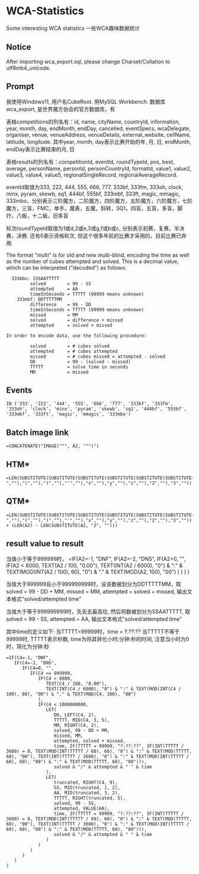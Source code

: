 # WCA-Statistics
Some interesting WCA statistics 一些WCA趣味数据统计

## Notice
After importing wca_export.sql, please change Charset/Collation to utf8mb4_unicode.

## Prompt
我使用Windows11, 用户名CubeRoot. 用MySQL Workbench. 数据库wca_export, 是世界魔方协会的官方数据库，有

表格competitions的列名有：id, name, cityName, countryId, information, year, month, day, endMonth, endDay, cancelled, eventSpecs, wcaDelegate, organiser, venue, venueAddress, venueDetails, external_website, cellName, latitude, longitude. 其中year, month, day表示比赛开始的年, 月, 日, endMonth, endDay表示比赛结束的月, 日

表格results的列名有：competitionId, eventId, roundTypeId, pos, best, average, personName, personId, personCountryId, formatId, value1, value2, value3, value4, value5, regionalSingleRecord, regionalAverageRecord.

eventId取值为333, 222, 444, 555, 666, 777, 333bf, 333fm, 333oh, clock, minx, pyram, skewb, sq1, 444bf, 555bf, 333mbf, 333ft, magic, mmagic, 333mbo，分别表示三阶魔方，二阶魔方，四阶魔方，五阶魔方，六阶魔方，七阶魔方，三盲，FMC，单手，魔表，五魔，斜转，SQ1，四盲，五盲，多盲，脚拧，八板，十二板，旧多盲

轮次roundTypeId取值为1或d,2或e,3或g,f或b或c, 分别表示初赛，复赛，半决赛，决赛. 还有0表示资格轮次, 但这个很多年前的比赛才采用的，目前比赛已弃用.

The format "multi" is for old and new multi-blind, encoding the time as well as the number of cubes attempted and solved. This is a decimal value, which can be interpreted ("decoded") as follows:

      333mbo: 1SSAATTTTT
             solved        = 99 - SS
             attempted     = AA
             timeInSeconds = TTTTT (99999 means unknown)
        333mbf: DDTTTTTMM
             difference    = 99 - DD
             timeInSeconds = TTTTT (99999 means unknown)
             missed        = MM
             solved        = difference + missed
             attempted     = solved + missed

    In order to encode data, use the following procedure:

             solved        = # cubes solved
             attempted     = # cubes attempted
             missed        = # cubes missed = attempted - solved
             DD            = 99 - (solved - missed)
             TTTTT         = solve time in seconds
             MM            = missed


## Events
```
IN ('333', '222', '444', '555', '666', '777', '333bf', '333fm', '333oh', 'clock', 'minx', 'pyram', 'skewb', 'sq1', '444bf', '555bf', '333mbf', '333ft', 'magic', 'mmagic', '333mbo')
```

## Batch image link
```
=CONCATENATE("IMAGE(""", A2, """)")
```

## HTM*
```excel
=LEN(SUBSTITUTE(SUBSTITUTE(SUBSTITUTE(SUBSTITUTE(SUBSTITUTE(SUBSTITUTE(SUBSTITUTE(SUBSTITUTE(SUBSTITUTE(A2," ",""),"(",""),")",""),"'",""),"x",""),"y",""),"z",""),"2",""),"3",""))
```

## QTM*
```excel
=LEN(SUBSTITUTE(SUBSTITUTE(SUBSTITUTE(SUBSTITUTE(SUBSTITUTE(SUBSTITUTE(SUBSTITUTE(SUBSTITUTE(SUBSTITUTE(A2," ",""),"(",""),")",""),"'",""),"x",""),"y",""),"z",""),"2",""),"3","")) + (LEN(A2) - LEN(SUBSTITUTE(A2, "2", "")))
```

## result value to result
当值小于等于999999时，
=IF(A2=-1, "DNF",
   IF(A2=-2, "DNS",
      IF(A2=0, "",
         IF(A2 < 6000, 
            TEXT(A2 / 100, "0.00"), 
            TEXT(INT(A2 / 6000), "0") & ":" & TEXT(MOD(INT(A2 / 100), 60), "0") & "." & TEXT(MOD(A2, 100), "00")
         )
      )
   )
)

当值大于999999且小于999999999时，设该数被划分为DDTTTTTMM，取solved = 99 - DD  + MM, missed = MM, attempted = solved + missed, 输出文本格式"solved/attempted time"

当值大于等于999999999时，先丢去最高位, 然后将数被划分为SSAATTTTT, 取solved  = 99 - SS, attempted = AA, 输出文本格式"solved/attempted time"

其中time的定义如下:
当TTTTT=99999时，time = ?:??:??
当TTTTT不等于99999时, TTTTT表示秒数, time为将其转化小时:分钟:秒的时间, 注意当小时为0时，简化为分钟:秒

```excel
=IF(C4=-1, "DNF",
   IF(C4=-2, "DNS",
      IF(C4=0, "",
         IF(C4 <= 999999, 
            IF(C4 < 6000, 
               TEXT(C4 / 100, "0.00"), 
               TEXT(INT(C4 / 6000), "0") & ":" & TEXT(MOD(INT(C4 / 100), 60), "00") & "." & TEXT(MOD(C4, 100), "00")
            ),
            IF(C4 < 1000000000, 
               LET(
                  DD, LEFT(C4, 2),
                  TTTTT, MID(C4, 3, 5),
                  MM, RIGHT(C4, 2),
                  solved, 99 - DD + MM,
                  missed, MM,
                  attempted, solved + missed,
                  time, IF(TTTTT = 99999, "?:??:??", IF(INT(TTTTT / 3600) = 0, TEXT(MOD(INT(TTTTT / 60), 60), "0") & ":" & TEXT(MOD(TTTTT, 60), "00"), TEXT(INT(TTTTT / 3600), "0") & ":" & TEXT(MOD(INT(TTTTT / 60), 60), "00") & ":" & TEXT(MOD(TTTTT, 60), "00"))),
                  solved & "/" & attempted & " " & time
               ),
               LET(
                  truncated, RIGHT(C4, 9),
                  SS, MID(truncated, 1, 2),
                  AA, MID(truncated, 3, 2),
                  TTTTT, RIGHT(truncated, 5),
                  solved, 99 - SS,
                  attempted, VALUE(AA),
                  time, IF(TTTTT = 99999, "?:??:??", IF(INT(TTTTT / 3600) = 0, TEXT(MOD(INT(TTTTT / 60), 60), "0") & ":" & TEXT(MOD(TTTTT, 60), "00"), TEXT(INT(TTTTT / 3600), "0") & ":" & TEXT(MOD(INT(TTTTT / 60), 60), "00") & ":" & TEXT(MOD(TTTTT, 60), "00"))),
                  solved & "/" & attempted & " " & time
               )
            )
         )
      )
   )
)
```
